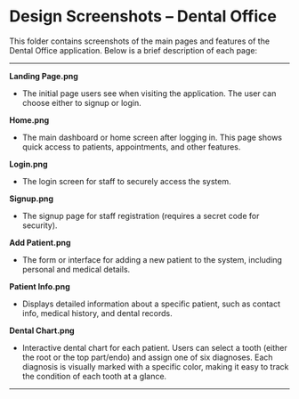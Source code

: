 # Design Screenshots – Dental Office

This folder contains screenshots of the main pages and features of the Dental Office application. Below is a brief description of each page:

---

**Landing Page.png**
- The initial page users see when visiting the application. The user can choose either to signup or login.

**Home.png**
- The main dashboard or home screen after logging in. This page shows quick access to patients, appointments, and other features.

**Login.png**
- The login screen for staff to securely access the system.

**Signup.png**
- The signup page for staff registration (requires a secret code for security).

**Add Patient.png**
- The form or interface for adding a new patient to the system, including personal and medical details.

**Patient Info.png**
- Displays detailed information about a specific patient, such as contact info, medical history, and dental records.

**Dental Chart.png**
- Interactive dental chart for each patient. Users can select a tooth (either the root or the top part/endo) and assign one of six diagnoses. Each diagnosis is visually marked with a specific color, making it easy to track the condition of each tooth at a glance.

---
